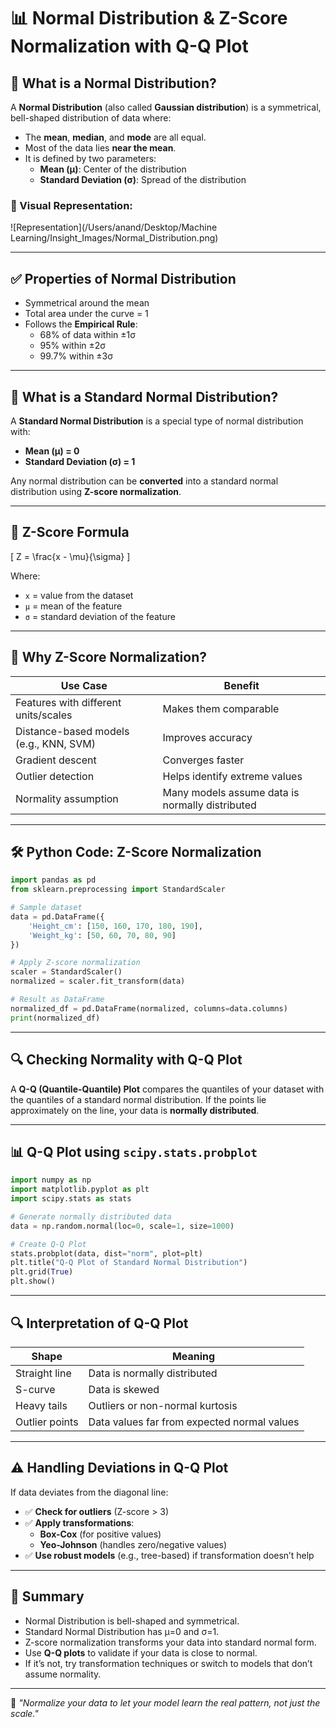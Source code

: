 # 📊 Normal Distribution & Z-Score Normalization with Q-Q Plot

## 📘 What is a Normal Distribution?

A **Normal Distribution** (also called **Gaussian distribution**) is a symmetrical, bell-shaped distribution of data where:

- The **mean**, **median**, and **mode** are all equal.
- Most of the data lies **near the mean**.
- It is defined by two parameters:
  - **Mean (μ)**: Center of the distribution
  - **Standard Deviation (σ)**: Spread of the distribution

### 🔔 Visual Representation:

![Representation](/Users/anand/Desktop/Machine Learning/Insight_Images/Normal_Distribution.png)

---

## ✅ Properties of Normal Distribution

- Symmetrical around the mean
- Total area under the curve = 1
- Follows the **Empirical Rule**:
  - 68% of data within ±1σ
  - 95% within ±2σ
  - 99.7% within ±3σ

---

## 🧠 What is a Standard Normal Distribution?

A **Standard Normal Distribution** is a special type of normal distribution with:

- **Mean (μ) = 0**
- **Standard Deviation (σ) = 1**

Any normal distribution can be **converted** into a standard normal distribution using **Z-score normalization**.

---

## 🧮 Z-Score Formula

\[
Z = \frac{x - \mu}{\sigma}
\]

Where:

- `x` = value from the dataset
- `μ` = mean of the feature
- `σ` = standard deviation of the feature

---

## 🎯 Why Z-Score Normalization?

| Use Case                               | Benefit                                         |
| -------------------------------------- | ----------------------------------------------- |
| Features with different units/scales   | Makes them comparable                           |
| Distance-based models (e.g., KNN, SVM) | Improves accuracy                               |
| Gradient descent                       | Converges faster                                |
| Outlier detection                      | Helps identify extreme values                   |
| Normality assumption                   | Many models assume data is normally distributed |

---

## 🛠️ Python Code: Z-Score Normalization

```python
import pandas as pd
from sklearn.preprocessing import StandardScaler

# Sample dataset
data = pd.DataFrame({
    'Height_cm': [150, 160, 170, 180, 190],
    'Weight_kg': [50, 60, 70, 80, 90]
})

# Apply Z-score normalization
scaler = StandardScaler()
normalized = scaler.fit_transform(data)

# Result as DataFrame
normalized_df = pd.DataFrame(normalized, columns=data.columns)
print(normalized_df)
```

---

## 🔍 Checking Normality with Q-Q Plot

A **Q-Q (Quantile-Quantile) Plot** compares the quantiles of your dataset with the quantiles of a standard normal distribution. If the points lie approximately on the line, your data is **normally distributed**.

---

## 📊 Q-Q Plot using `scipy.stats.probplot`

```python
import numpy as np
import matplotlib.pyplot as plt
import scipy.stats as stats

# Generate normally distributed data
data = np.random.normal(loc=0, scale=1, size=1000)

# Create Q-Q Plot
stats.probplot(data, dist="norm", plot=plt)
plt.title("Q-Q Plot of Standard Normal Distribution")
plt.grid(True)
plt.show()
```

---

## 🔍 Interpretation of Q-Q Plot

| Shape          | Meaning                                     |
| -------------- | ------------------------------------------- |
| Straight line  | Data is normally distributed                |
| S-curve        | Data is skewed                              |
| Heavy tails    | Outliers or non-normal kurtosis             |
| Outlier points | Data values far from expected normal values |

---

## ⚠️ Handling Deviations in Q-Q Plot

If data deviates from the diagonal line:

- ✅ **Check for outliers** (Z-score > 3)
- ✅ **Apply transformations**:
  - **Box-Cox** (for positive values)
  - **Yeo-Johnson** (handles zero/negative values)
- ✅ **Use robust models** (e.g., tree-based) if transformation doesn’t help

---

## 📌 Summary

- Normal Distribution is bell-shaped and symmetrical.
- Standard Normal Distribution has μ=0 and σ=1.
- Z-score normalization transforms your data into standard normal form.
- Use **Q-Q plots** to validate if your data is close to normal.
- If it’s not, try transformation techniques or switch to models that don’t assume normality.

---

🧠 _"Normalize your data to let your model learn the real pattern, not just the scale."_
